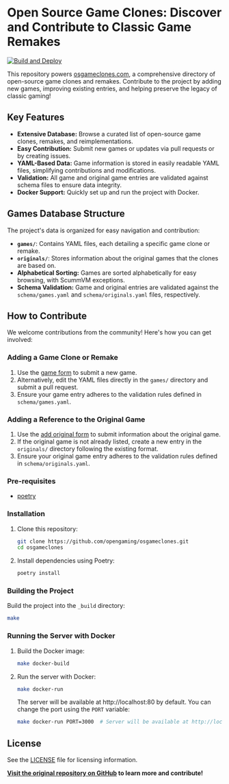 # Open Source Game Clones: Discover and Contribute to Classic Game Remakes

[![Build and Deploy](https://github.com/opengaming/osgameclones/actions/workflows/main.yml/badge.svg)](https://github.com/opengaming/osgameclones/actions/workflows/main.yml)

This repository powers [osgameclones.com](https://osgameclones.com), a comprehensive directory of open-source game clones and remakes.  Contribute to the project by adding new games, improving existing entries, and helping preserve the legacy of classic gaming!

## Key Features

*   **Extensive Database:** Browse a curated list of open-source game clones, remakes, and reimplementations.
*   **Easy Contribution:**  Submit new games or updates via pull requests or by creating issues.
*   **YAML-Based Data:**  Game information is stored in easily readable YAML files, simplifying contributions and modifications.
*   **Validation:**  All game and original game entries are validated against schema files to ensure data integrity.
*   **Docker Support:** Quickly set up and run the project with Docker.

## Games Database Structure

The project's data is organized for easy navigation and contribution:

*   **`games/`**:  Contains YAML files, each detailing a specific game clone or remake.
*   **`originals/`**:  Stores information about the original games that the clones are based on.
*   **Alphabetical Sorting:** Games are sorted alphabetically for easy browsing, with ScummVM exceptions.
*   **Schema Validation:** Game and original entries are validated against the `schema/games.yaml` and `schema/originals.yaml` files, respectively.

## How to Contribute

We welcome contributions from the community! Here's how you can get involved:

### Adding a Game Clone or Remake

1.  Use the [game form][game_form] to submit a new game.
2.  Alternatively, edit the YAML files directly in the `games/` directory and submit a pull request.
3.  Ensure your game entry adheres to the validation rules defined in `schema/games.yaml`.

### Adding a Reference to the Original Game

1.  Use the [add original form][original_form] to submit information about the original game.
2.  If the original game is not already listed, create a new entry in the `originals/` directory following the existing format.
3.  Ensure your original game entry adheres to the validation rules defined in `schema/originals.yaml`.

### Pre-requisites

*   [poetry][poetry]

### Installation

1.  Clone this repository:
    ```bash
    git clone https://github.com/opengaming/osgameclones.git
    cd osgameclones
    ```

2.  Install dependencies using Poetry:
    ```bash
    poetry install
    ```

### Building the Project

Build the project into the `_build` directory:

```bash
make
```

### Running the Server with Docker

1.  Build the Docker image:

    ```bash
    make docker-build
    ```

2.  Run the server with Docker:

    ```bash
    make docker-run
    ```

    The server will be available at http://localhost:80 by default.  You can change the port using the `PORT` variable:

    ```bash
    make docker-run PORT=3000  # Server will be available at http://localhost:3000
    ```

## License

See the [LICENSE][license] file for licensing information.

**[Visit the original repository on GitHub](https://github.com/opengaming/osgameclones) to learn more and contribute!**

[games]: games/
[originals]: originals/
[schema_games]: schema/games.yaml
[schema_originals]: schema/originals.yaml
[game_form]: https://osgameclones.com/add_game.html
[original_form]: https://osgameclones.com/add_original.html
[license]: LICENSE

[python]: https://www.python.org
[poetry]: https://python-poetry.org/